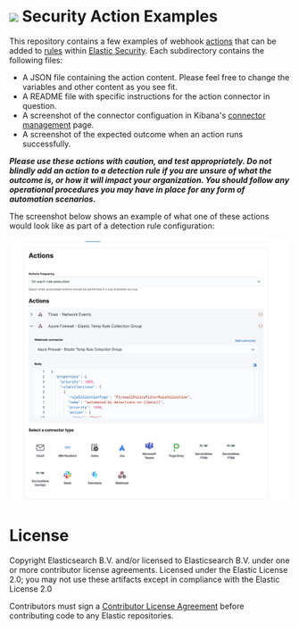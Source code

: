 <h1><img src="https://static-www.elastic.co/v3/assets/bltefdd0b53724fa2ce/blte046ae7d78156afb/601081790839e910126d7653/security-logo-color-32px.svg"/>  Security Action Examples</h1>

This repository contains a few examples of webhook [actions](https://www.elastic.co/guide/en/security/current/rules-ui-create.html#rule-notifications) that can be added to [rules](https://www.elastic.co/guide/en/security/current/detection-engine-overview.html) within [Elastic Security](https://www.elastic.co/security). Each subdirectory contains the following files:

- A JSON file containing the action content. Please feel free to change the variables and other content as you see fit.
- A README file with specific instructions for the action connector in question.
- A screenshot of the connector configuation in Kibana's [connector management](https://www.elastic.co/guide/en/kibana/current/action-types.html) page.
- A screenshot of the expected outcome when an action runs successfully.

_**Please use these actions with caution, and test appropriately. Do not blindly add an action to a detection rule if you are unsure of what the outcome is, or how it will impact your organization. You should follow any operational procedures you may have in place for any form of automation scenarios.**_ 

The screenshot below shows an example of what one of these actions would look like as part of a detection rule configuration:

![Result](Action%20Setup%20Example.png)

# License

Copyright Elasticsearch B.V. and/or licensed to Elasticsearch B.V. under one or more contributor license agreements. Licensed under the Elastic License 2.0; you may not use these artifacts except in compliance with the Elastic License 2.0

Contributors must sign a [Contributor License Agreement](https://www.elastic.co/contributor-agreement) before contributing code to any Elastic repositories.
